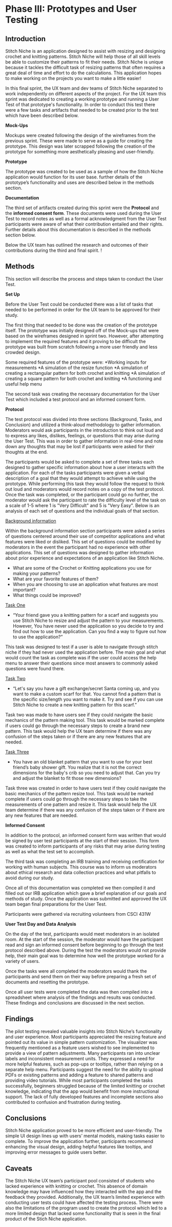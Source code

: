 # Phase III: Prototypes and User Testing

## Introduction

Stitch Niche is an application designed to assist with resizing and designing crochet and knitting patterns. Stitch Niche will help those of all skill levels be able to customize their patterns to fit their needs. Stitch Niche is unique because it tackles the difficult task of resizing patterns that often requires a great deal of time and effort to do the calculations. This application hopes to make working on the projects you want to make a little easier!

In this final sprint, the UX team and dev teams of Stitch Niche separated to work independently on different aspects of the project. For the UX team this sprint was dedicated to creating a working prototype and running a User Test of that prototype's functionality. In order to conduct this test there were a few tasks and artifacts that needed to be created prior to the test which have been described below.

**Mock-Ups** 

Mockups were created following the design of the wireframes from the previous sprint. These were made to serve as a guide for creating the prototype. This design was later scrapped following the creation of the prototype for something more aesthetically pleasing and user-friendly.

**Prototype**

The prototype was created to be used as a sample of how the Stitch Niche application would function for its user base. further details of the prototype’s functionality and uses are described below in the methods section.

**Documentation**

The third set of artifacts created during this sprint were the **Protocol** and the **informed consent form**. These documents were used during the User Test to record notes as well as a formal acknowledgment from the User Test participants were aware of what their contribution entailed and their rights. Further details about this documentation is described in the methods section below.

Below the UX team has outlined the research and outcomes of their contributions during the third and final spirit.
!

## Methods

This section will describe the process and steps taken to conduct the User Test.

**Set Up**

Before the User Test could be conducted there was a list of tasks that needed to be performed in order for the UX team to be approved for their study.

The first thing that needed to be done was the creation of the prototype itself. The prototype was initially designed off of the Mock-ups that were based on the wireframes designed in sprint two. However, after attempting to implement the required features and it proving to be difficult the prototype was built from scratch following a more user friendly and less crowded design.

Some required features of the prototype were:
*Working inputs for measurements
*A simulation of the resize function
*A simulation of creating a rectangular pattern for both crochet and knitting
*A simulation of creating a square pattern for both crochet and knitting
*A functioning and useful help menu

The second task was creating the necessary documentation for the User Test which included a test protocol and an informed consent form. 

**Protocol**

The test protocol was divided into three sections (Background, Tasks, and Conclusion) and utilized a think-aloud methodology to gather information. Moderators would ask participants in the introduction to think out loud and to express any likes, dislikes, feelings, or questions that may arise during the User Test. This was in order to gather information in real-time and note down any thoughts that may be lost if participants were asked for their thoughts at the end.

The participants would be asked to complete a set of three tasks each designed to gather specific information about how a user interacts with the application. For each of the tasks participants were given a verbal description of a goal that they would attempt to achieve while using the prototype. While performing this task they would follow the request to think out loud and moderators would record notes on a copy of the test protocol. Once the task was completed, or the participant could go no further, the moderator would ask the participant to rate the difficulty level of the task on a scale of 1-5  where 1 is "Very Difficult" and 5 is "Very Easy". Below is an analysis of each set of questions and the individual goals of that section.

<ins>Background information</ins>

Within the background information section participants were asked a series of questions centered around their use of competitor applications and what features were liked or disliked. This set of questions could be modified by moderators in the event the participant had no experience with other applications. This set of questions was designed to gather information about prior experience and expectations of an application like Stitch Niche.

* What are some of the Crochet or Knitting applications you use for making your patterns?
* What are your favorite features of them?
* When you are choosing to use an application what features are most important?
* What things could be improved?

<ins> Task One </ins>

* “Your friend gave you a knitting pattern for a scarf and suggests you use Stitch Niche to resize and adjust the pattern to your measurements. However,  You have never used the application so you decide to try and find out how to use the application. Can you find a way to figure out how to use the application?”

This task was designed to test if a user is able to navigate through stitch niche if they had never used the application before. The main goal and what would count the task as complete was if the user could access the help menu to answer their questions since most answers to commonly asked questions were found there.

<ins> Task Two </ins>

* “Let's say you have a gift exchange/secret Santa coming up, and you want to make a custom scarf for that. You cannot find a pattern that is the specific size/length you want to make it. Try and see if you can use Stitch Niche to create a new knitting pattern for this scarf.”

Task two was made to have users see if they could navigate the basic mechanics of the pattern making tool. This task would be marked complete if users could go through the necessary steps to create a brand new pattern. This task would help the UX team determine if there was any confusion of the steps taken or if there are any new features that are needed.

<ins> Task Three </ins>

* You have an old blanket pattern that you want to use for your best friend’s baby shower gift. You realize that it is not the correct dimensions for the baby's crib so you need to adjust that. Can you try and adjust the blanket to fit those new dimensions?

Task three was created in order to have users test if they could navigate the basic mechanics of the pattern resize tool. This task would be marked complete if users could go through the necessary steps to take the measurements of one pattern and resize it. This task would help the UX team determine if there was any confusion of the steps taken or if there are any new features that are needed.

**Informed Consent**

In addition to the protocol, an informed consent form was written that would be signed by user test participants at the start of their session. This form was created to inform participants of any risks that may arise during testing as well as what the test set to accomplish.

The third task was completing an IRB training and receiving certification for working with human subjects. This course was to inform us moderators about ethical research and data collection practices and what pitfalls to avoid during our study. 

Once all of this documentation was completed we then compiled it and filled out our IRB application which gave a brief explanation of our goals and methods of study. Once the application was submitted and approved the UX team began final preparations for the User Test.

Participants were gathered via recruiting volunteers from CSCI 431W

**User Test Day and Data Analysis**

On the day of the test, participants would meet moderators in an isolated room. At the start of the session, the moderator would have the participant read and sign an informed consent before beginning to go through the test protocol described above. During the test the moderators would not provide help, their main goal was to determine how well the prototype worked for a variety of users.

Once the tasks were all completed the moderators would thank the participants and send them on their way before preparing a fresh set of documents and resetting the prototype.

Once all user tests were completed the data was then compiled into a spreadsheet where analysis of the findings and results was conducted. These findings and conclusions are discussed in the next section.

## Findings

The pilot testing revealed valuable insights into Stitch Niche’s functionality and user experience. Most participants appreciated the resizing feature and pointed out its value in simple pattern customization. The visualizer was frequently mentioned as a feature users wished to see implemented to provide a view of pattern adjustments. Many participants ran into unclear labels and inconsistent measurement units. They expressed a need for more helpful features, such as pop-ups or tooltips, rather than relying on a separate help menu. Participants suggest the need for the ability to upload PDFs or existing patterns and adding a feature to shared patterns and providing video tutorials. While most participants completed the tasks successfully, beginners struggled because of the limited knitting or crochet knowledge, indicating that the app would benefit from more instructional support. The lack of fully developed features and incomplete sections also contributed to confusion and frustration during testing.

## Conclusions

Stitch Niche application proved to be more efficient and user-friendly. The simple UI design lines up with users’ mental models, making tasks easier to complete. To improve the application further, participants recommend enhancing the visual design, adding helpful features like tooltips, and improving error messages to guide users better.

## Caveats

The Stitch Niche UX team’s participant pool consisted of students who lacked experience with knitting or crochet. This absence of domain knowledge may have influenced how they interacted with the app and the feedback they provided. Additionally, the UX team’s limited experience with conducting user tests could have affected the testing process. There were also the limitations of the program used to create the protocol which led to a more limited design that lacked some functionality that is seen in the final product of the Stich Niche application. 
